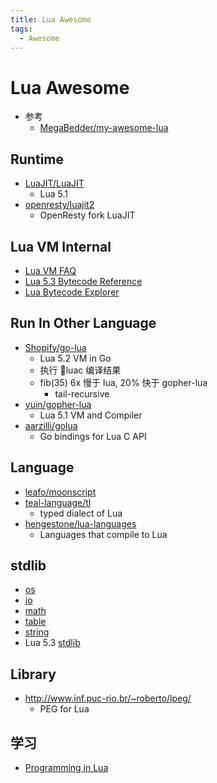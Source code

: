 ```yaml
---
title: Lua Awesome
tags:
  - Awesome
---
```


# Lua Awesome

- 参考
  - [MegaBedder/my-awesome-lua](https://github.com/MegaBedder/my-awesome-lua)

## Runtime

- [LuaJIT/LuaJIT](https://github.com/LuaJIT/LuaJIT)
  - Lua 5.1
- [openresty/luajit2](https://github.com/openresty/luajit2)
  - OpenResty fork LuaJIT

## Lua VM Internal

- [Lua VM FAQ](https://gist.github.com/zeux/bb646a63c02ff2828117092036d2d174)
- [Lua 5.3 Bytecode Reference](https://the-ravi-programming-language.readthedocs.io/en/latest/lua_bytecode_reference.html)
- [Lua Bytecode Explorer](https://www.luac.nl/)

## Run In Other Language

- [Shopify/go-lua](https://github.com/Shopify/go-lua)
  - Lua 5.2 VM in Go
  - 执行 luac 编译结果
  - fib(35) 6x 慢于 lua, 20% 快于 gopher-lua
    - tail-recursive
- [yuin/gopher-lua](https://github.com/yuin/gopher-lua)
  - Lua 5.1 VM and Compiler
- [aarzilli/golua](https://github.com/aarzilli/golua)
  - Go bindings for Lua C API

## Language

- [leafo/moonscript](https://github.com/leafo/moonscript)
- [teal-language/tl](https://github.com/teal-language/tl)
  - typed dialect of Lua
- [hengestone/lua-languages](https://github.com/hengestone/lua-languages)
  - Languages that compile to Lua

## stdlib

- [os](http://lua-users.org/wiki/OsLibraryTutorial)
- [io](http://lua-users.org/wiki/IoLibraryTutorial)
- [math](http://lua-users.org/wiki/MathLibraryTutorial)
- [table](http://lua-users.org/wiki/TableLibraryTutorial)
- [string](http://lua-users.org/wiki/StringLibraryTutorial)
- Lua 5.3 [stdlib](https://www.lua.org/manual/5.3/manual.html#6)

## Library

- http://www.inf.puc-rio.br/~roberto/lpeg/
  - PEG for Lua

## 学习

- [Programming in Lua](https://www.lua.org/pil/)
